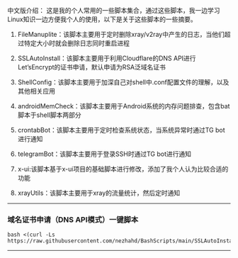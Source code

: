 中文版介绍：
这是我的个人常用的一些脚本集合，通过这些脚本，我一边学习Linux知识一边方便我个人的使用，以下是关于这些脚本的一些摘要。

1.  FileManuplite：该脚本主要用于定时删除xray/v2ray中产生的日志，当他们超过特定大小时就会删除日志同时重启进程

2.  SSLAutoInstall：该脚本主要用于利用Cloudflare的DNS
    API进行Let’sEncrypt的证书申请，默认申请为RSA泛域名证书

3.  ShellConfig：该脚本主要用于加深自己对shell中.conf配置文件的理解，以及其他相关应用

4.  androidMemCheck：该脚本主要用于Android系统的内存问题排查，包含bat脚本于shell脚本两部分

5.  crontabBot：该脚本主要用于定时检查系统状态，当系统异常时通过TG bot进行通知

6.  telegramBot：该脚本主要用于登录SSH时通过TG bot进行通知

7.  x-ui:该脚本基于x-ui项目的基础脚本进行修改，添加了我个人认为比较合适的功能

8.  xrayUtils：该脚本主要用于xray的流量统计，然后定时通知


-----------------------------------------------------------------------------------------------------------------------------------------------

###  域名证书申请（DNS API模式）一键脚本

```
bash <(curl -Ls https://raw.githubusercontent.com/nezhahd/BashScripts/main/SSLAutoInstall/SSLAutoInstall.sh)
```

--------------------------------------------------------------------------------------------------------------------------------------------------
